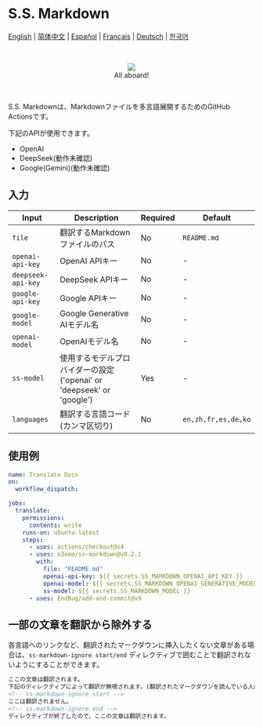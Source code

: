 # S.S. Markdown

<!-- ss-markdown-ignore start -->
[English](README.en.md) | [简体中文](README.zh.md) | [Español](README.es.md) | [Français](README.fr.md) | [Deutsch](README.de.md) | [한국어](README.ko.md)
<!-- ss-markdown-ignore end -->

&nbsp;
<p align="center">
  <img src="https://github.com/user-attachments/assets/dab375e4-f973-41dd-bf26-1ff34231af8c"><br>
  All aboard!
</p>
  
&nbsp;

S.S. Markdownは、Markdownファイルを多言語展開するためのGitHub Actionsです。

下記のAPIが使用できます。

- OpenAI
- DeepSeek(動作未確認)
- Google(Gemini)(動作未確認)

## 入力

| Input | Description | Required | Default |
|-------|-------------|----------|---------|
| `file` | 翻訳するMarkdownファイルのパス | No | `README.md` |
| `openai-api-key` | OpenAI APIキー | No | - |
| `deepseek-api-key` | DeepSeek APIキー | No | - |
| `google-api-key` | Google APIキー | No | - |
| `google-model` | Google Generative AIモデル名 | No | - |
| `openai-model` | OpenAIモデル名 | No | - |
| `ss-model` | 使用するモデルプロバイダーの設定('openai' or 'deepseek' or 'google') | Yes | - |
| `languages` | 翻訳する言語コード(カンマ区切り) | No | `en,zh,fr,es,de,ko` |

## 使用例

```yaml
name: Translate Docs
on:
  workflow_dispatch:

jobs:
  translate:
    permissions:
      contents: write
    runs-on: ubuntu-latest
    steps:
      - uses: actions/checkout@v4
      - uses: n3xem/ss-markdown@v0.2.1
        with:
          file: "README.md"
          openai-api-key: ${{ secrets.SS_MARKDOWN_OPENAI_API_KEY }}
          openai-model: ${{ secrets.SS_MARKDOWN_OPENAI_GENERATIVE_MODEL }}
          ss-model: ${{ secrets.SS_MARKDOWN_MODEL }}
      - uses: EndBug/add-and-commit@v9
```

## 一部の文章を翻訳から除外する

各言語へのリンクなど、翻訳されたマークダウンに挿入したくない文章がある場合は、`ss-markdown-ignore start/end` ディレクティブで囲むことで翻訳されないようにすることができます。

```markdown
ここの文章は翻訳されます。
下記のディレクティブによって翻訳が無視されます。(翻訳されたマークダウンを読んでいる人は、原文を読んで何が起きているか確認してください)
<!-- ss-markdown-ignore start -->
ここは翻訳されません。
<!-- ss-markdown-ignore end -->
ディレクティブが終了したので、ここの文章は翻訳されます。
```
